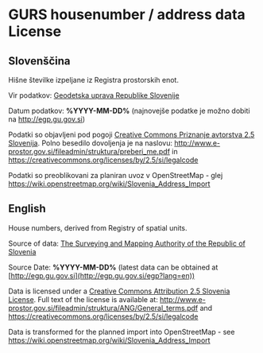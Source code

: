 # GURS housenumber / address data License

<!-- note: make edits in data-LICENSE-template.md ! -->

## Slovenščina

Hišne številke izpeljane iz Registra prostorskih enot.

Vir podatkov: [Geodetska uprava Republike Slovenije](http://www.gu.gov.si)

Datum podatkov: **%YYYY-MM-DD%** (najnovejše podatke je možno dobiti na http://egp.gu.gov.si)

Podatki so objavljeni pod pogoji [Creative Commons Priznanje avtorstva 2.5 Slovenija](https://creativecommons.org/licenses/by/2.5).
Polno besedilo dovoljenja je na naslovu: http://www.e-prostor.gov.si/fileadmin/struktura/preberi_me.pdf in https://creativecommons.org/licenses/by/2.5/si/legalcode

Podatki so preoblikovani za planiran uvoz v OpenStreetMap - glej https://wiki.openstreetmap.org/wiki/Slovenia_Address_Import

## English

House numbers, derived from Registry of spatial units.

Source of data: [The Surveying and Mapping Authority of the Republic of Slovenia](http://www.gu.gov.si/en/)

Source Date: **%YYYY-MM-DD%** (latest data can be obtained at [http://egp.gu.gov.si](http://egp.gu.gov.si/egp?lang=en))

Data is licensed under a [Creative Commons Attribution 2.5 Slovenia License](https://creativecommons.org/licenses/by/2.5). Full text of the license is available at: http://www.e-prostor.gov.si/fileadmin/struktura/ANG/General_terms.pdf and https://creativecommons.org/licenses/by/2.5/si/legalcode

Data is transformed for the planned import into OpenStreetMap - see https://wiki.openstreetmap.org/wiki/Slovenia_Address_Import
